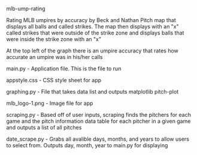 mlb-ump-rating

Rating MLB umpires by accuracy by Beck and Nathan
Pitch map that displays all balls and called strikes.
The map then displays with an "x" called strikes that were outside of the strike zone and displays balls that were
inside the strike zone with an "x"

At the top left of the graph there is an umpire accuracy that rates how accurate an umpire was in his/her calls


main.py - Application file. This is the file to run

appstyle.css - CSS style sheet for app

graphing.py - File that takes data list and outputs matplotlib pitch-plot

mlb_logo-1.png - Image file for app

scraping.py - Based off of user inputs, scraping finds the pitchers for each game and the pitch information data table
for each pitcher in a given game and outputs a list of all pitches

date_scrape.py - Grabs all avalible days, months, and years to allow users to select from. Outputs day, month, year to
main.py for displaying
